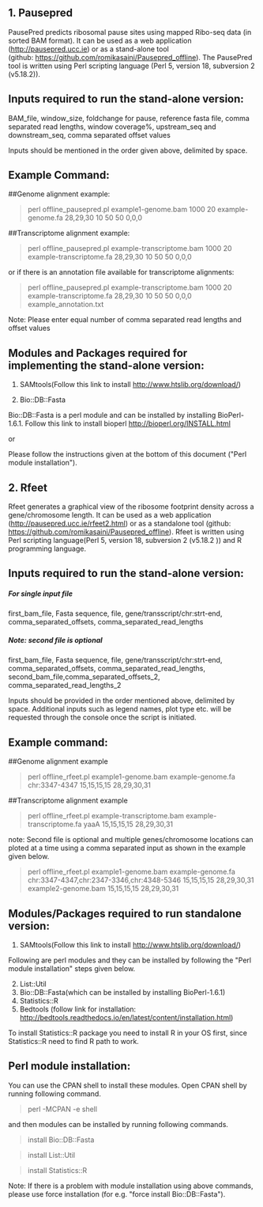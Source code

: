 ## 1. Pausepred
PausePred predicts ribosomal pause sites using mapped Ribo-seq data (in sorted BAM format). It can be used as a web application (http://pausepred.ucc.ie) or as a stand-alone tool (github: https://github.com/romikasaini/Pausepred_offline). The PausePred tool is written using Perl scripting language (Perl 5, version 18, subversion 2 (v5.18.2)).

## Inputs required to run the stand-alone version:

BAM_file, window_size, foldchange for pause, reference fasta file, comma separated read lengths, window coverage%, upstream_seq and downstream_seq, comma separated offset values

Inputs should be mentioned in the order given above, delimited by space.

## Example Command:
##Genome alignment example:
>perl offline_pausepred.pl example1-genome.bam 1000 20 example-genome.fa 28,29,30 10 50 50 0,0,0

##Transcriptome alignment example:
>perl offline_pausepred.pl example-transcriptome.bam 1000 20 example-transcriptome.fa 28,29,30 10 50 50 0,0,0

or if there is an annotation file available for transcriptome alignments:

>perl offline_pausepred.pl example-transcriptome.bam 1000 20 example-transcriptome.fa 28,29,30 10 50 50 0,0,0 example_annotation.txt

Note: Please enter equal number of comma separated read lengths and offset values

## Modules and Packages required for implementing the stand-alone version:
1. SAMtools(Follow this link to install http://www.htslib.org/download/)


2. Bio::DB::Fasta

Bio::DB::Fasta is a perl module and can be installed by installing BioPerl-1.6.1. Follow this link to install bioperl http://bioperl.org/INSTALL.html
                                                  
or 

Please follow the instructions given at the bottom of this document ("Perl module installation").


## 2. Rfeet
Rfeet generates a graphical view of the ribosome footprint density across a gene/chromosome length. It can be used as a web application (http://pausepred.ucc.ie/rfeet2.html) or as a standalone tool (github: https://github.com/romikasaini/Pausepred_offline).
Rfeet is written using Perl scripting language(Perl 5, version 18, subversion 2 (v5.18.2 )) and R programming language.

## Inputs required to run the stand-alone version:

##### For single input file 

first_bam_file, Fasta sequence, file, gene/transscript/chr:strt-end, comma_separated_offsets, comma_separated_read_lengths

##### Note: second file is optional
first_bam_file, Fasta sequence, file, gene/transscript/chr:strt-end, comma_separated_offsets, comma_separated_read_lengths, second_bam_file,comma_separated_offsets_2, comma_separated_read_lengths_2

Inputs should be provided in the order mentioned above, delimited by space. Additional inputs such as legend names, plot type etc. will be requested through the console once the script is initiated.

## Example command:
##Genome alignment example
>perl offline_rfeet.pl example1-genome.bam example-genome.fa chr:3347-4347 15,15,15,15 28,29,30,31

##Transcriptome alignment example
>perl offline_rfeet.pl example-transcriptome.bam example-transcriptome.fa yaaA 15,15,15,15 28,29,30,31

note: Second file is optional and multiple genes/chromosome locations can ploted at a time using a comma separated input as shown in the example given below.
>perl offline_rfeet.pl example1-genome.bam example-genome.fa chr:3347-4347,chr:2347-3346,chr:4348-5346 15,15,15,15 28,29,30,31 example2-genome.bam 15,15,15,15 28,29,30,31

## Modules/Packages required to run standalone version:
1. SAMtools(Follow this link to install http://www.htslib.org/download/)

Following are perl modules and they can be installed by following the "Perl module installation" steps given below.

2. List::Util
3. Bio::DB::Fasta(which can be installed by installing BioPerl-1.6.1)
4. Statistics::R
5. Bedtools (follow link for installation: http://bedtools.readthedocs.io/en/latest/content/installation.html)

To install Statistics::R package you need to install R in your OS first, since Statistics::R need to find R path to work. 

## Perl module installation:

You can use the CPAN shell to install these modules. Open CPAN shell by running following command.

>perl -MCPAN -e shell

and then modules can be installed by running following commands.

>install Bio::DB::Fasta

>install List::Util

>install Statistics::R

Note: If there is a problem with module installation using above commands, please use force installation (for e.g. "force install Bio::DB::Fasta").
